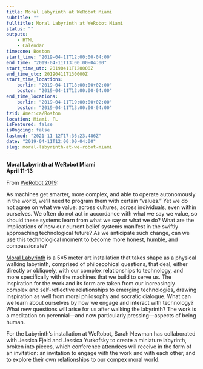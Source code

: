 ```yaml
---
title: Moral Labyrinth at WeRobot Miami
subtitle: ""
fulltitle: Moral Labyrinth at WeRobot Miami
status: ""
outputs:
    - HTML
    - Calendar
timezone: Boston
start_time: "2019-04-11T12:00:00-04:00"
end_time: "2019-04-11T13:00:00-04:00"
start_time_utc: 20190411T120000Z
end_time_utc: 20190411T130000Z
start_time_locations:
    berlin: "2019-04-11T18:00:00+02:00"
    boston: "2019-04-11T12:00:00-04:00"
end_time_locations:
    berlin: "2019-04-11T19:00:00+02:00"
    boston: "2019-04-11T13:00:00-04:00"
tzid: America/Boston
location: Miami, FL
isFeatured: false
isOngoing: false
lastmod: "2021-11-12T17:36:23.486Z"
date: "2019-04-11T12:00:00-04:00"
slug: moral-labyrinth-at-we-robot-miami
---
```

**Moral Labyrinth at WeRobot Miami**<br />
**April 11-13**

From <a href="https://robots.law.miami.edu/2019/special-art-installation/">WeRobot 2019</a>:

As machines get smarter, more complex, and able to operate autonomously in the world, we’ll need to program them with certain “values.” Yet we do not agree on what we value: across cultures, across individuals, even within  ourselves. We often do not act in accordance with what we say we value, so should these systems learn from what we say or what we do? What are the implications of how our current belief systems manifest in the swiftly approaching technological future? As we  anticipate such change, can we use this technological moment to become more honest, humble, and compassionate?


<a href="../morallabyrinth">Moral Labyrinth</a> is a 5×5 meter art installation that takes shape as a physical walking labyrinth, comprised of philosophical questions, that deal, either directly or obliquely, with our complex relationships to technology, and more specifically with the machines that we build to serve us. The inspiration for the work and its form are taken from our increasingly complex and self-reflective relationships to emerging technologies, drawing inspiration as well from moral philosophy and socratic dialogue. What can we learn about ourselves by how we engage and interact with technology? What new questions will arise for us after walking the labyrinth? The work is a meditation on perennial—and now particularly pressing—aspects of being human.

For the Labyrinth’s installation at WeRobot, Sarah Newman has collaborated with Jessica Fjeld and Jessica Yurkofsky to create a miniature labyrinth, broken into pieces, which conference attendees will receive in the form of an invitation: an invitation to engage with the work and with each other, and to explore their own relationships to our compex moral world.